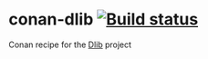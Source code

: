 # conan-dlib [![Build status](https://ci.appveyor.com/api/projects/status/hd63ep09901212hq?svg=true)](https://ci.appveyor.com/project/kudzurunner/conan-dlib)

Conan recipe for the [Dlib](http://dlib.net/) project
